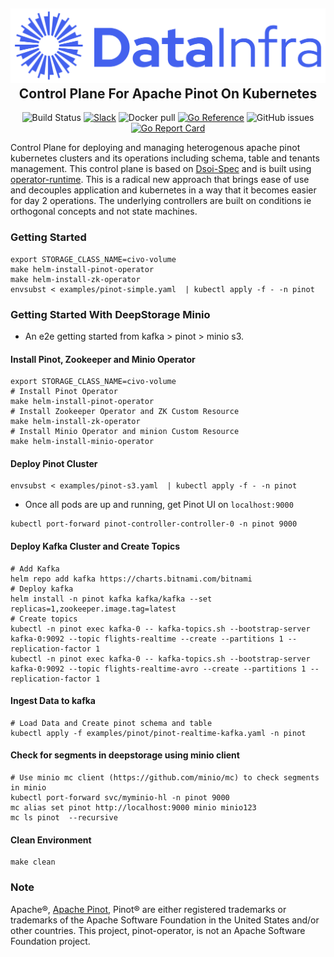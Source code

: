 <h2 align="center">
  <picture>
    <img alt="DataInfra Logo" src="https://raw.githubusercontent.com/datainfrahq/.github/main/images/logo.svg">
  </picture>
  <br>
  Control Plane For Apache Pinot On Kubernetes
</h2>


<div align="center">

![Build Status](https://github.com/datainfrahq/pinot-operator/actions/workflows/makefile.yml/badge.svg) [![Slack](https://img.shields.io/badge/slack-brightgreen.svg?logo=slack&label=Community&style=flat&color=%2373DC8C&)](https://launchpass.com/datainfra-workspace)
![Docker pull](https://img.shields.io/docker/pulls/datainfrahq/pinot-operator.svg) 
[![Go Reference](https://pkg.go.dev/badge/github.com/datainfrahq/operator-runtime.svg)](https://pkg.go.dev/github.com/datainfrahq/pinot-operator)
![GitHub issues](https://img.shields.io/github/issues/datainfrahq/pinot-operator) [![Go Report Card](https://goreportcard.com/badge/github.com/datainfrahq/pinot-operator)](https://goreportcard.com/report/github.com/datainfrahq/pinot-operator)


</div>

Control Plane for deploying and managing heterogenous apache pinot kubernetes clusters and its operations including schema, table and tenants management. This control plane is based on [Dsoi-Spec](https://github.com/datainfrahq/dsoi-spec) and is built using [operator-runtime](https://github.com/datainfrahq/operator-runtime). This is a radical new approach that brings ease of use and decouples application and kubernetes in a way that it becomes easier for day 2 operations. The underlying controllers are built on conditions ie orthogonal concepts and not state machines.

### Getting Started 

```
export STORAGE_CLASS_NAME=civo-volume
make helm-install-pinot-operator
make helm-install-zk-operator
envsubst < examples/pinot-simple.yaml  | kubectl apply -f - -n pinot
```
### Getting Started With DeepStorage Minio

- An e2e getting started from kafka > pinot > minio s3.

#### Install Pinot, Zookeeper and Minio Operator
```
export STORAGE_CLASS_NAME=civo-volume
# Install Pinot Operator
make helm-install-pinot-operator
# Install Zookeeper Operator and ZK Custom Resource
make helm-install-zk-operator
# Install Minio Operator and minion Custom Resource
make helm-install-minio-operator
```

#### Deploy Pinot Cluster
```
envsubst < examples/pinot-s3.yaml  | kubectl apply -f - -n pinot
```
- Once all pods are up and running, get Pinot UI on ```localhost:9000```
```
kubectl port-forward pinot-controller-controller-0 -n pinot 9000
```
#### Deploy Kafka Cluster and Create Topics
```
# Add Kafka
helm repo add kafka https://charts.bitnami.com/bitnami
# Deploy kafka
helm install -n pinot kafka kafka/kafka --set replicas=1,zookeeper.image.tag=latest
# Create topics
kubectl -n pinot exec kafka-0 -- kafka-topics.sh --bootstrap-server kafka-0:9092 --topic flights-realtime --create --partitions 1 --replication-factor 1
kubectl -n pinot exec kafka-0 -- kafka-topics.sh --bootstrap-server kafka-0:9092 --topic flights-realtime-avro --create --partitions 1 --replication-factor 1
```

#### Ingest Data to kafka
```
# Load Data and Create pinot schema and table
kubectl apply -f examples/pinot/pinot-realtime-kafka.yaml -n pinot
```

#### Check for segments in deepstorage using minio client
```
# Use minio mc client (https://github.com/minio/mc) to check segments in minio
kubectl port-forward svc/myminio-hl -n pinot 9000
mc alias set pinot http://localhost:9000 minio minio123 
mc ls pinot  --recursive
```

#### Clean Environment
```
make clean
```

### Note
Apache®, [Apache Pinot](https://pinot.apache.org), Pinot® are either registered trademarks or trademarks of the Apache Software Foundation in the United States and/or other countries. This project, pinot-operator, is not an Apache Software Foundation project.
